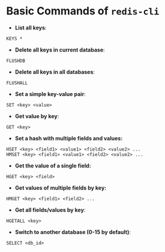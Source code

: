 # Basic Commands of `redis-cli`

* **List all keys**:

```
KEYS *
```

* **Delete all keys in current database**:

```
FLUSHDB
```

* **Delete all keys in all databases**:

```
FLUSHALL
```

* **Set a simple key-value pair**:

```
SET <key> <value>
```

* **Get value by key**:

```
GET <key>
```

* **Set a hash with multiple fields and values:**

```
HSET <key> <field1> <value1> <field2> <value2> ...
HMSET <key> <field1> <value1> <field2> <value2> ...
```

* **Get the value of a single field:**

```
HGET <key> <field>
```

* **Get values of multiple fields by key:**

```
HMGET <key> <field1> <field2> ...
```

* **Get all fields/values by key**:

```
HGETALL <key>
```

* **Switch to another database (0-15 by default)**:

```
SELECT <db_id>
```

